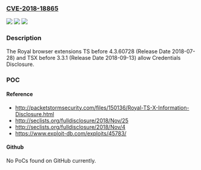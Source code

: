 ### [CVE-2018-18865](https://cve.mitre.org/cgi-bin/cvename.cgi?name=CVE-2018-18865)
![](https://img.shields.io/static/v1?label=Product&message=n%2Fa&color=blue)
![](https://img.shields.io/static/v1?label=Version&message=n%2Fa&color=blue)
![](https://img.shields.io/static/v1?label=Vulnerability&message=n%2Fa&color=brighgreen)

### Description

The Royal browser extensions TS before 4.3.60728 (Release Date 2018-07-28) and TSX before 3.3.1 (Release Date 2018-09-13) allow Credentials Disclosure.

### POC

#### Reference
- http://packetstormsecurity.com/files/150136/Royal-TS-X-Information-Disclosure.html
- http://seclists.org/fulldisclosure/2018/Nov/25
- http://seclists.org/fulldisclosure/2018/Nov/4
- https://www.exploit-db.com/exploits/45783/

#### Github
No PoCs found on GitHub currently.

